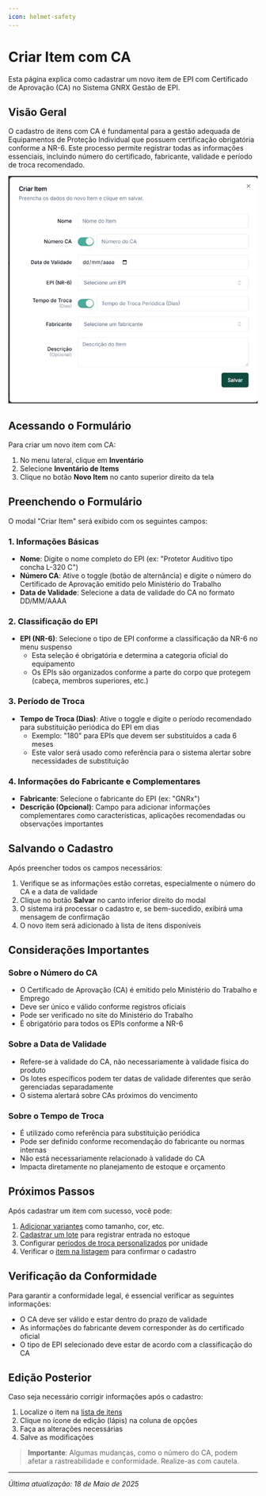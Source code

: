 ```yaml
---
icon: helmet-safety
---
```


# Criar Item com CA

Esta página explica como cadastrar um novo item de EPI com Certificado de Aprovação (CA) no Sistema GNRX Gestão de EPI.

## Visão Geral

O cadastro de itens com CA é fundamental para a gestão adequada de Equipamentos de Proteção Individual que possuem certificação obrigatória conforme a NR-6. Este processo permite registrar todas as informações essenciais, incluindo número do certificado, fabricante, validade e período de troca recomendado.

![Criar Item com CA](<../../.gitbook/assets/image (29).png>)

## Acessando o Formulário

Para criar um novo item com CA:

1. No menu lateral, clique em **Inventário**
2. Selecione **Inventário de Items**
3. Clique no botão **Novo Item** no canto superior direito da tela

## Preenchendo o Formulário

O modal "Criar Item" será exibido com os seguintes campos:

### 1. Informações Básicas

* **Nome**: Digite o nome completo do EPI (ex: "Protetor Auditivo tipo concha L-320 C")
* **Número CA**: Ative o toggle (botão de alternância) e digite o número do Certificado de Aprovação emitido pelo Ministério do Trabalho
* **Data de Validade**: Selecione a data de validade do CA no formato DD/MM/AAAA

### 2. Classificação do EPI

* **EPI (NR-6)**: Selecione o tipo de EPI conforme a classificação da NR-6 no menu suspenso
  * Esta seleção é obrigatória e determina a categoria oficial do equipamento
  * Os EPIs são organizados conforme a parte do corpo que protegem (cabeça, membros superiores, etc.)

### 3. Período de Troca

* **Tempo de Troca (Dias)**: Ative o toggle e digite o período recomendado para substituição periódica do EPI em dias
  * Exemplo: "180" para EPIs que devem ser substituídos a cada 6 meses
  * Este valor será usado como referência para o sistema alertar sobre necessidades de substituição

### 4. Informações do Fabricante e Complementares

* **Fabricante**: Selecione o fabricante do EPI (ex: "GNRx")
* **Descrição (Opcional)**: Campo para adicionar informações complementares como características, aplicações recomendadas ou observações importantes

## Salvando o Cadastro

Após preencher todos os campos necessários:

1. Verifique se as informações estão corretas, especialmente o número do CA e a data de validade
2. Clique no botão **Salvar** no canto inferior direito do modal
3. O sistema irá processar o cadastro e, se bem-sucedido, exibirá uma mensagem de confirmação
4. O novo item será adicionado à lista de itens disponíveis

## Considerações Importantes

### Sobre o Número do CA

* O Certificado de Aprovação (CA) é emitido pelo Ministério do Trabalho e Emprego
* Deve ser único e válido conforme registros oficiais
* Pode ser verificado no site do Ministério do Trabalho
* É obrigatório para todos os EPIs conforme a NR-6

### Sobre a Data de Validade

* Refere-se à validade do CA, não necessariamente à validade física do produto
* Os lotes específicos podem ter datas de validade diferentes que serão gerenciadas separadamente
* O sistema alertará sobre CAs próximos do vencimento

### Sobre o Tempo de Troca

* É utilizado como referência para substituição periódica
* Pode ser definido conforme recomendação do fabricante ou normas internas
* Não está necessariamente relacionado à validade do CA
* Impacta diretamente no planejamento de estoque e orçamento

## Próximos Passos

Após cadastrar um item com sucesso, você pode:

1. [Adicionar variantes](../variantes/configurar-tipos-variante.md) como tamanho, cor, etc.
2. [Cadastrar um lote](../lotes/adicionar-lote.md) para registrar entrada no estoque
3. Configurar [períodos de troca personalizados](../lotes/gerenciar-validade.md) por unidade
4. Verificar o [item na listagem](listar-itens.md) para confirmar o cadastro

## Verificação da Conformidade

Para garantir a conformidade legal, é essencial verificar as seguintes informações:

* O CA deve ser válido e estar dentro do prazo de validade
* As informações do fabricante devem corresponder às do certificado oficial
* O tipo de EPI selecionado deve estar de acordo com a classificação do CA

## Edição Posterior

Caso seja necessário corrigir informações após o cadastro:

1. Localize o item na [lista de itens](listar-itens.md)
2. Clique no ícone de edição (lápis) na coluna de opções
3. Faça as alterações necessárias
4. Salve as modificações

> **Importante**: Algumas mudanças, como o número do CA, podem afetar a rastreabilidade e conformidade. Realize-as com cautela.

***

_Última atualização: 18 de Maio de 2025_
